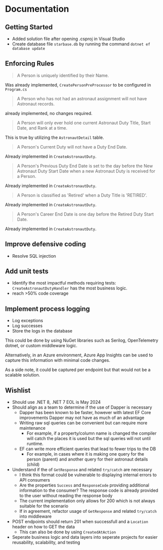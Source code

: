 # Documentation

## Getting Started

* Added solution file after opening .csproj in Visual Studio
* Create database file `starbase.db` by running the command `dotnet ef database update`

## Enforcing Rules

> A Person is uniquely identified by their Name.

Was already implemented, `CreatePersonPreProcessor` to be configured in `Program.cs`

> A Person who has not had an astronaut assignment will not have Astronaut records.

already implemented, no changes required.

> A Person will only ever hold one current Astronaut Duty Title, Start Date, and Rank at a time.

This is true by utilizing the `AstronautDetail` table.

> A Person's Current Duty will not have a Duty End Date.

Already implemented in `CreateAstronautDuty`.

> A Person's Previous Duty End Date is set to the day before the New Astronaut Duty Start Date when a new Astronaut Duty is received for a Person.

Already implemented in `CreateAstronautDuty`.

> A Person is classified as 'Retired' when a Duty Title is 'RETIRED'.

Already implemented in `CreateAstronautDuty`.

> A Person's Career End Date is one day before the Retired Duty Start Date.

Already implemented in `CreateAstronautDuty`.

## Improve defensive coding

* Resolve SQL injection

## Add unit tests

* Identify the most impactful methods requiring tests: `CreateAstronautDutyHandler` has the most business logic.
* reach >50% code coverage

## Implement process logging

* Log exceptions
* Log successes
* Store the logs in the database

This could be done by using NuGet libraries such as Serilog, OpenTelemetry dotnet, or custom middleware logic.

Alternatively, in an Azure environment, Azure App Insights can be used to capture this information with minimal code changes.

As a side note, it could be captured per endpoint but that would not be a scalable solution.

## Wishlist

* Should use .NET 8, .NET 7 EOL is May 2024
* Should align as a team to determine if the use of Dapper is necessary
  * Dapper has been known to be faster, however with latest EF Core improvements Dapper may not have as much of an advantage
  * Writing raw sql queries can be convenient but can require more maintenance
    * For example, if a property/column name is changed the compiler will catch the places it is used but the sql queries will not until runtime.
  * EF can write more efficient queries that lead to fewer trips to the DB
    * For example, in cases where it is making one query for the person (parent) and another query for their astronaut details (child)
* Understand if the of `GetResponse` and related `try/catch` are necessary
  * I think this format could be vulnerable to displaying internal errors to API consumers
  * Are the properties `Success` and `ResponseCode` providing additional information to the consumer? The response code is already provided to the user without reading the response body
  * The current implementation only allows for 200 which is not always suitable for the scenario
  * If in agreement, refactor usage of `GetResponse` and related `try/catch` into middleware
* POST endpoints should return 201 when successfull and a `Location` header on how to GET the data
  * This can also be done by using `CreatedAtAction`
* Seperate business logic and data layers into seperate projects for easier reusability, scalability, and testing
